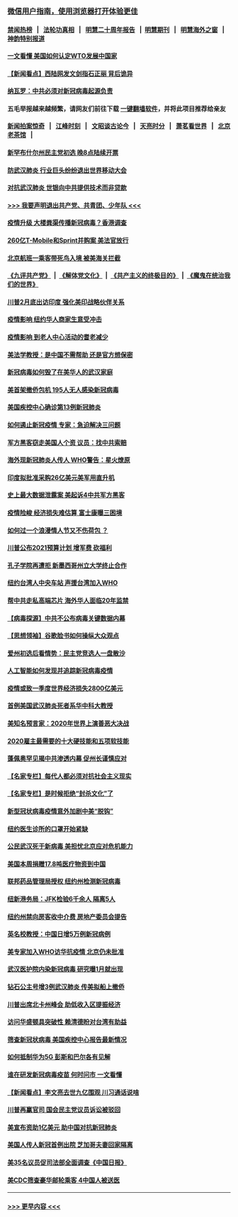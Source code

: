 ### [微信用户指南，使用浏览器打开体验更佳](https://github.com/gfw-breaker/banned-news1/blob/master/indexes/wechat-guide.md?t=0)
#### [禁闻热榜](热点新闻.md?t=0)  &nbsp;&nbsp;|&nbsp;&nbsp; [法轮功真相](https://github.com/gfw-breaker/truth/blob/master/README.md?t=0) &nbsp;&nbsp;|&nbsp;&nbsp; [明慧二十周年报告](https://github.com/gfw-breaker/mh-reports/blob/master/README.md?t=0) &nbsp;&nbsp;|&nbsp;&nbsp;[明慧期刊](https://github.com/gfw-breaker/mh-qikan) &nbsp;&nbsp;|&nbsp;&nbsp; [明慧海外之窗](https://github.com/gfw-breaker/mh-news/blob/master/README.md?t=0) &nbsp;&nbsp;|&nbsp;&nbsp; [神韵特别报道](https://github.com/gfw-breaker/mh-news/blob/master/shenyun.md?t=0)
#### [一文看懂 美国如何认定WTO发展中国家](../pages/nsc412/n11862051.md?t=02120722) 
#### [【新闻看点】西陆网发文剑指石正丽 背后诡异](../pages/nsc412/n11861792.md?t=02120722) 
#### [纳瓦罗：中共必须对新冠病毒起源负责](../pages/nsc412/n11861810.md?t=02120722) 
#### 五毛举报越来越频繁，请网友们前往下载 [一键翻墙软件](https://github.com/gfw-breaker/ssr-accounts)，并将此项目推荐给亲友
#### [新闻拍案惊奇](https://github.com/gfw-breaker/banned-news1/blob/master/pages/link4.md) &nbsp;&nbsp;|&nbsp;&nbsp; [江峰时刻](https://github.com/gfw-breaker/banned-news1/blob/master/pages/link4.md) &nbsp;&nbsp;|&nbsp;&nbsp; [文昭谈古论今](https://github.com/gfw-breaker/banned-news1/blob/master/pages/link4.md) &nbsp;&nbsp;|&nbsp;&nbsp; [天亮时分](https://github.com/gfw-breaker/banned-news1/blob/master/pages/link4.md) &nbsp;&nbsp;|&nbsp;&nbsp; [萧茗看世界](https://github.com/gfw-breaker/banned-news1/blob/master/pages/link4.md) &nbsp;&nbsp;|&nbsp;&nbsp; [北京老茶馆](https://github.com/gfw-breaker/banned-news1/blob/master/pages/link4.md) &nbsp;&nbsp;|&nbsp;&nbsp; 
#### [新罕布什尔州民主党初选 晚8点陆续开票](../pages/nsc412/n11861872.md?t=02120722) 
#### [防武汉肺炎 行业巨头纷纷退出世界移动大会](../pages/nsc412/n11861795.md?t=02120722) 
#### [对抗武汉肺炎 世银向中共提供技术而非贷款](../pages/nsc412/n11861652.md?t=02120722) 
#### [>>> 我要声明退出共产党、共青团、少年队 <<<](https://github.com/begood0513/goodnews/blob/master/quit/letter.md) 
#### [疫情升级 大楼粪渠传播新冠病毒？香港调查](../pages/nsc412/n11861556.md?t=02120722) 
#### [260亿T-Mobile和Sprint并购案 美法官放行](../pages/nsc412/n11861511.md?t=02120722) 
#### [北京航班一乘客带死鸟入境 被美海关拦截](../pages/nsc412/n11861317.md?t=02120722) 
#### [《九评共产党》](https://github.com/begood0513/9ping.md/blob/master/README.md) &nbsp;|&nbsp; [《解体党文化》](../../../../jtdwh.md/blob/master/README.md)  &nbsp;|&nbsp; [《共产主义的终极目的》](../../../../gczydzjmd.md/blob/master/README.md) &nbsp;|&nbsp; [《魔鬼在统治我们的世界》](../../../../mgztzwmdsj.md/blob/master/README.md) 
#### [川普2月底出访印度 强化美印战略伙伴关系](../pages/nsc412/n11860557.md?t=02120722) 
#### [疫情影响  纽约华人商家生意受冲击](../pages/nsc412/n11860284.md?t=02120722) 
#### [疫情影响  到老人中心活动的耆老减少](../pages/nsc412/n11860199.md?t=02120722) 
#### [美法学教授：是中国不需帮助 还是官方想保密](../pages/nsc412/n11859492.md?t=02120722) 
#### [新冠病毒如何毁了在美华人的武汉家庭](../pages/nsc412/n11859524.md?t=02120722) 
#### [美首架撤侨包机 195人无人感染新冠病毒](../pages/nsc412/n11859908.md?t=02120722) 
#### [美国疾控中心确诊第13例新冠肺炎](../pages/nsc412/n11859966.md?t=02120722) 
#### [如何遏止新冠疫情 专家：急迫解决三问题](../pages/nsc412/n11859685.md?t=02120722) 
#### [军方黑客窃走美国人个资 议员：找中共索赔](../pages/nsc412/n11859371.md?t=02120722) 
#### [海外现新冠肺炎人传人 WHO警告：星火燎原](../pages/nsc412/n11859252.md?t=02120722) 
#### [印度拟批准采购26亿美元美军用直升机](../pages/nsc412/n11859143.md?t=02120722) 
#### [史上最大数据泄露案 美起诉4中共军方黑客](../pages/nsc412/n11859115.md?t=02120722) 
#### [疫情险峻 经济损失难估算 富士康曝三困境](../pages/nsc412/n11859120.md?t=02120722) 
#### [如何过一个浪漫情人节又不伤荷包 ？](../pages/nsc412/n11858969.md?t=02120722) 
#### [川普公布2021预算计划 增军费 砍福利](../pages/nsc412/n11859012.md?t=02120722) 
#### [孔子学院再遭拒 新墨西哥州立大学终止合作](../pages/nsc412/n11858661.md?t=02120722) 
#### [纽约台湾人中央车站  声援台湾加入WHO](../pages/nsc412/n11857757.md?t=02120722) 
#### [帮中共走私高端芯片 海外华人面临20年监禁](../pages/nsc412/n11855016.md?t=02120722) 
#### [【病毒探源】中共不公布病毒关键数据内幕](../pages/nsc412/n11856584.md?t=02120722) 
#### [【思想领袖】谷歌脸书如何操纵大众观点](../pages/nsc412/n11680874.md?t=02120722) 
#### [爱州初选后看情势：民主党竞选人一盘散沙](../pages/nsc412/n11856557.md?t=02120722) 
#### [人工智能如何发现并追踪新冠病毒疫情](../pages/nsc412/n11856398.md?t=02120722) 
#### [疫情或致一季度世界经济损失2800亿美元](../pages/nsc412/n11855639.md?t=02120722) 
#### [首例美国武汉肺炎死者系华中科大教授](../pages/nsc412/n11855500.md?t=02120722) 
#### [美知名预言家：2020年世界上演善恶大决战](../pages/nsc412/n11855418.md?t=02120722) 
#### [2020雇主最需要的十大硬技能和五项软技能](../pages/nsc412/n11850953.md?t=02120722) 
#### [蓬佩奥罕见揭中共渗透内幕 促州长谨慎应对](../pages/nsc412/n11854685.md?t=02120722) 
#### [【名家专栏】每代人都必须对抗社会主义现实](../pages/nsc412/n11831412.md?t=02120722) 
#### [【名家专栏】是时候拒绝“封杀文化”了](../pages/nsc412/n11814093.md?t=02120722) 
#### [新型冠状病毒疫情意外加剧中美“脱钩”](../pages/nsc412/n11854475.md?t=02120722) 
#### [纽约医生诊所的口罩开始紧缺](../pages/nsc412/n11853364.md?t=02120722) 
#### [公民武汉死于新病毒 美担忧北京应对危机能力](../pages/nsc412/n11854331.md?t=02120722) 
#### [美国本周捐赠17.8吨医疗物资到中国](../pages/nsc412/n11854269.md?t=02120722) 
#### [联邦药品管理局授权  纽约州检测新冠病毒](../pages/nsc412/n11853371.md?t=02120722) 
#### [纽新港务局：JFK检验6千余人  隔离5人](../pages/nsc412/n11853366.md?t=02120722) 
#### [纽约州禁向房客收中介费  房地产委员会提告](../pages/nsc412/n11853360.md?t=02120722) 
#### [英名校教授：中国日增5万例新冠病例](../pages/nsc412/n11854174.md?t=02120722) 
#### [美专家加入WHO访华抗疫情 北京仍未批准](../pages/nsc412/n11854043.md?t=02120722) 
#### [武汉医护院内染新冠病毒 研究曝1月就出现](../pages/nsc412/n11852928.md?t=02120722) 
#### [钻石公主号增3例武汉肺炎 传美拟船上撤侨](../pages/nsc412/n11853240.md?t=02120722) 
#### [川普出席北卡州峰会 助低收入区提振经济](../pages/nsc412/n11853232.md?t=02120722) 
#### [访问华盛顿具突破性 赖清德盼对台湾有助益](../pages/nsc412/n11853129.md?t=02120722) 
#### [筛查新冠状病毒 美国疾控中心报告最新情况](../pages/nsc412/n11853070.md?t=02120722) 
#### [如何抵制华为5G 彭斯和巴尔各有见解](../pages/nsc412/n11852535.md?t=02120722) 
#### [谁在研发新冠病毒疫苗 何时问市 一文看懂](../pages/nsc412/n11852840.md?t=02120722) 
#### [【新闻看点】李文亮去世九亿围观 川习通话说啥](../pages/nsc412/n11852360.md?t=02120722) 
#### [川普再赢官司 国会民主党议员诉讼被驳回](../pages/nsc412/n11852287.md?t=02120722) 
#### [美宣布资助1亿美元 助中国对抗新冠肺炎](../pages/nsc412/n11852531.md?t=02120722) 
#### [美国人传人新冠首例出院 芝加哥夫妻回家隔离](../pages/nsc412/n11852452.md?t=02120722) 
#### [美35名议员促司法部全面调查《中国日报》](../pages/nsc412/n11852435.md?t=02120722) 
#### [美CDC筛查豪华邮轮乘客 4中国人被送医](../pages/nsc412/n11852085.md?t=02120722) 

----
#### [ >>> 更早内容 <<< ](../indexes/nsc412-earlier.md)
